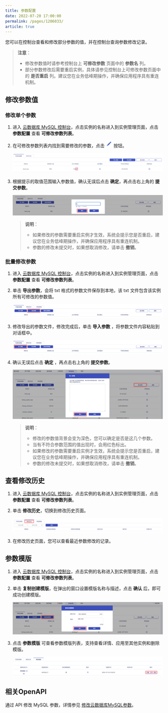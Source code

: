 ```yaml
---
title: 参数配置
date: 2022-07-20 17:00:00
permalink: /pages/1206033/
article: true
---
```



您可以在控制台查看和修改部分参数的值，并在控制台查询参数修改记录。

> **注意**：
>
> - 修改参数值时请参考控制台上 **可修改参数** 页面中的 **参数名** 列。
> - 部分参数修改后需要重启实例，具体请参见控制台上可修改参数页面中的 **是否重启** 列。建议您在业务低峰期操作，并确保应用程序具有重连机制。

## 修改参数值

### 修改单个参数

1. 进入 [云数据库 MySQL 控制台](https://console.capitalonline.net/dbinstances)，点击实例的名称进入到实例管理页面，点击 **参数配置** 查看 **可修改参数列表**。

2. 在可修改参数列表内找到需要修改的参数，点击 ![parameter_icon](./../pic/parameter_icon.png) 按钮。

   ![parameter_list](./../pic/parameter_list.png)

3. 根据提示的取值范围输入参数值，确认无误后点击 **确定**，再点击右上角的 **提交参数**。

   ![parameter_popup](./../pic/parameter_popup.png)

   > **说明**：
   >
   > + 如果修改的参数需要重启实例才生效，系统会提示您是否重启，建议您在业务低峰期操作，并确保应用程序具有重连机制。
   > + 参数的修改未提交时，如果想取消修改，请单击 **撤销**。

### 批量修改参数

1. 进入 [云数据库 MySQL 控制台](https://console.capitalonline.net/dbinstances)，点击实例的名称进入到实例管理页面，点击 **参数配置** 查看 **可修改参数列表**。

2. 单击 **导出参数**，会将 txt 格式的参数文件保存到本地，该 txt 文件包含该实例所有可修改的参数值。

   ![parameter_out](./../pic/parameter_out.png)

3. 修改导出的参数文件，修改完成后，单击 **导入参数** ，将参数文件内容粘贴到对话框中。

   ![parameter_in](./../pic/parameter_in.png)

4. 确认无误后点击 **确定** ，再点击右上角的 **提交参数**。

   ![parameter_allpopup](./../pic/parameter_allpopup.png)

   > **说明**：
   >
   > - 修改的参数值背景会变为深色，您可以确定是否是这几个参数。
   > - 当有不符合参数范围的值出现时，会用红色标出。
   > - 如果修改的参数需要重启实例才生效，系统会提示您是否重启，建议您在业务低峰期操作，并确保应用程序具有重连机制。
   > - 参数的修改未提交时，如果想取消修改，请单击 **撤销**。

## 查看修改历史

1. 进入 [云数据库 MySQL 控制台](https://console.capitalonline.net/dbinstances)，点击实例的名称进入到实例管理页面，点击 **参数配置** 查看 **可修改参数列表**。

2. 单击 **修改历史**，切换到修改历史页面。

   ![parameter_history](./../pic/parameter_history.png)

3. 在修改历史页面，您可以查看最近参数修改的记录。

## 参数模版

1. 进入 [云数据库 MySQL 控制台](https://console.capitalonline.net/dbinstances)，点击实例的名称进入到实例管理页面，点击 **参数配置** 查看 **可修改参数列表**。

2. 单击 **复制创建模版**，在弹出的窗口设置模版名称与描述，点击 **确认** 后，即可成功创建模版。

   ![parameter_history](./../pic/parameter_template1.png)

3. 点击 **参数模版** 可查看参数模版列表，支持查看详情、应用至其他实例和删除模版。

   ![parameter_history](./../pic/parameter_template2.png)

## 相关OpenAPI

通过 API 修改 MySQL 参数，详情参见 [修改云数据库MySQL参数](./../08.API文档/08.参数相关接口/02.修改云数据库MySQL参数.md)。
